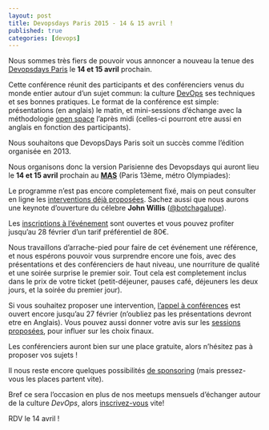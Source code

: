 ```yaml
---
layout: post
title: Devopsdays Paris 2015 - 14 & 15 avril !
published: true
categories: [devops]
---
```


Nous sommes très fiers de pouvoir vous annoncer a nouveau la tenue des [Devopsdays Paris](http://www.devopsdays.org/events/2015-paris/) le **14 et 15 avril** prochain.

Cette conférence réunit des participants et des conférenciers venus du monde entier autour d’un sujet commun: la culture [DevOps]() ses techniques et ses bonnes pratiques. Le format de la conférence est simple: présentations (en anglais) le matin, et mini-sessions d’échange avec la méthodologie [open space](https://fr.wikipedia.org/wiki/M%C3%A9thodologie_open_space) l’après midi (celles-ci pourront etre aussi en anglais en fonction des participants).

Nous souhaitons que DevopsDays Paris soit un succès comme l’édition organisée en 2013.

Nous organisons donc la version Parisienne des Devopsdays qui auront lieu le **14 et 15 avril** prochain au [**MAS**](http://www.devopsdays.org/events/2015-paris/location) (Paris 13ème, métro Olympiades):

Le programme n’est pas encore completement fixé, mais on peut consulter en ligne les [interventions déjà proposées](http://www.devopsdays.org/events/2015-paris/proposals/). Sachez aussi que nous aurons une keynote d’ouverture du célebre **John Willis** ([@botchagalupe](https://twitter.com/botchagalupe)).

Les [inscriptions à l’événement](http://www.devopsdays.org/events/2015-paris/registration/) sont ouvertes et vous pouvez profiter jusqu’au 28 février d’un tarif préférentiel de 80€.

Nous travaillons d’arrache-pied pour faire de cet événement une référence, et nous espérons pouvoir vous surprendre encore une fois, avec des présentations et des conférenciers de haut niveau, une nourriture de qualité et une soirée surprise le premier soir. Tout cela est completement inclus dans le prix de votre ticket (petit-déjeuner, pauses café, déjeuners les deux jours, et la soirée du premier jour).

Si vous souhaitez proposer une intervention, [l’appel à conférences](http://www.devopsdays.org/events/2015-paris/propose/) est ouvert encore jusqu’au 27 février (n’oubliez pas les présentations devront etre en Anglais). Vous pouvez aussi donner votre avis sur les [sessions proposées](http://devopsdays.org/events/2015-paris/proposals/), pour influer sur les choix finaux.

Les conférenciers auront bien sur une place gratuite, alors n’hésitez pas à proposer vos sujets !

Il nous reste encore quelques possibilités [de sponsoring](http://www.devopsdays.org/events/2015-paris/sponsor/) (mais pressez-vous les places partent vite).

Bref ce sera l’occasion en plus de nos meetups mensuels d’échanger autour de la culture *DevOps*, alors [inscrivez-vous](http://www.devopsdays.org/events/2015-paris/registration/) vite!

RDV le 14 avril !
